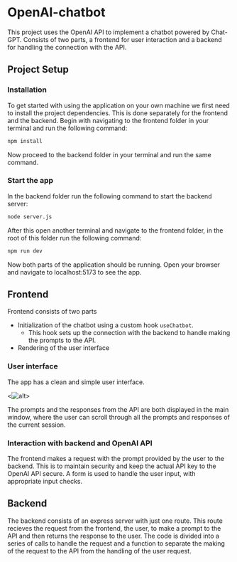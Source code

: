 # OpenAI-chatbot
This project uses the OpenAI API to implement a chatbot powered by Chat-GPT. Consists of two parts, a frontend for user interaction and a backend for handling the connection with the API.

## Project Setup

### Installation
To get started with using the application on your own machine we first need to install the project dependencies. This is done separately for the frontend and the backend.
Begin with navigating to the frontend folder in your terminal and run the following command:
```bash
npm install
```
Now proceed to the backend folder in your terminal and run the same command.

### Start the app
In the backend folder run the following command to start the backend server:
```bash
node server.js
```
After this open another terminal and navigate to the frontend folder, in the root of this folder run the following command:
```bash
npm run dev
```
Now both parts of the application should be running. Open your browser and navigate to localhost:5173 to see the app.


## Frontend
Frontend consists of two parts
- Initialization of the chatbot using a custom hook `useChatbot`.
  - This hook sets up the connection with the backend to handle making the prompts to the API.
- Rendering of the user interface

### User interface
The app has a clean and simple user interface.

<![alt](interfaceExample.png)>

The prompts and the responses from the API are both displayed in the main window, where the user can scroll through all the prompts and responses of the current session.
### Interaction with backend and OpenAI API
The frontend makes a request with the prompt provided by the user to the backend. 
This is to maintain security and keep the actual API key to the OpenAI API secure. 
A form is used to handle the user input, with appropriate input checks. 

## Backend
The backend consists of an express server with just one route. This route recieves the request from the frontend, the user, to make a prompt to the API and then returns the response to the user. The code is divided into a series of calls to handle the request and a function to separate the making of the request to the API from the handling of the user request. 
